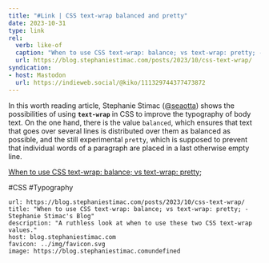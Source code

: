 ```yaml
---
title: "#Link | CSS text-wrap balanced and pretty"
date: 2023-10-31
type: link
rel:
  verb: like-of
  caption: "When to use CSS text-wrap: balance; vs text-wrap: pretty; - Stephanie Stimac's Blog"
  url: https://blog.stephaniestimac.com/posts/2023/10/css-text-wrap/
syndication: 
- host: Mastodon
  url: https://indieweb.social/@kiko/111329744377473872
---
```


In this worth reading article, Stephanie Stimac ([@seaotta](https://toot.cafe/@seaotta)) shows the possibilities of using **``text-wrap``** in CSS to improve the typography of body text. On the one hand, there is the value ``balanced``, which ensures that text that goes over several lines is distributed over them as balanced as possible, and the still experimental ``pretty``, which is supposed to prevent that individual words of a paragraph are placed in a last otherwise empty line.

[When to use CSS text-wrap: balance; vs text-wrap: pretty;](https://blog.stephaniestimac.com/posts/2023/10/css-text-wrap/)

#CSS #Typography

```cardlink
url: https://blog.stephaniestimac.com/posts/2023/10/css-text-wrap/
title: "When to use CSS text-wrap: balance; vs text-wrap: pretty; - Stephanie Stimac's Blog"
description: "A ruthless look at when to use these two CSS text-wrap values."
host: blog.stephaniestimac.com
favicon: ../img/favicon.svg
image: https://blog.stephaniestimac.comundefined
```
